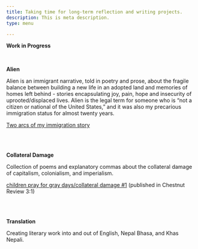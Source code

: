 ```yaml
---
title: Taking time for long-term reflection and writing projects.
description: This is meta description.
type: menu

---
```

**Work in Progress**

<br>

**Alien**

Alien is an immigrant narrative, told in poetry and prose, about the fragile balance between building a new life in an adopted land and memories of homes left behind - stories encapsulating joy, pain, hope and insecurity of uprooted/displaced lives. Alien is the legal term for someone who is “not a citizen or national of the United States,” and it was also my precarious immigration status for almost twenty years.

[Two arcs of my immigration story](https://lunaranjit.com/post/two-arcs-of-my-immigration-story/)

<br><br>

**Collateral Damage**

Collection of poems and explanatory commas about the collateral damage of capitalism, colonialism, and imperialism.

[children pray for gray days/collateral damage #1](https://chestnutreview.com/children-pray-on-gray-days/) (published in Chestnut Review 3:1)

<br><br>

**Translation**

Creating literary work into and out of English, Nepal Bhasa, and Khas Nepali.